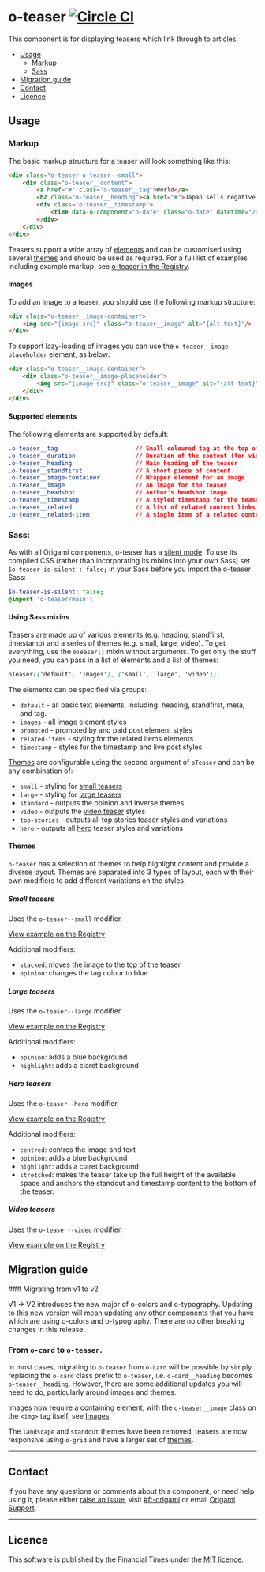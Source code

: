 o-teaser [![Circle CI](https://circleci.com/gh/Financial-Times/o-teaser/tree/master.svg?style=svg)](https://circleci.com/gh/Financial-Times/o-teaser/tree/master)
=================

This component is for displaying teasers which link through to articles.

- [Usage](#usage)
	- [Markup](#markup)
	- [Sass](#sass)
- [Migration guide](#migration-guide)
- [Contact](#contact)
- [Licence](#licence)

## Usage

### Markup

The basic markup structure for a teaser will look something like this:

```html
<div class="o-teaser o-teaser--small">
	<div class="o-teaser__content">
		<a href="#" class="o-teaser__tag">World</a>
		<h2 class="o-teaser__heading"><a href="#">Japan sells negative yield 10-year bonds</a></h2>
		<div class="o-teaser__timestamp">
			<time data-o-component="o-date" class="o-date" datetime="2016-02-29T12:35:48Z">2016-02-29T12:35:48Z</time>
		</div>
	</div>
</div>
```

Teasers support a wide array of [elements](#supported-elements) and can be customised using several [themes](#themes) and should be used as required. For a full list of examples including example markup, see [o-teaser in the Registry](http://registry.origami.ft.com/components/o-teaser).


#### Images

To add an image to a teaser, you should use the following markup structure:

```html
<div class="o-teaser__image-container">
	<img src="{image-src}" class="o-teaser__image" alt="{alt text}"/>
</div>
```

To support lazy-loading of images you can use the `o-teaser__image-placeholder` element, as below:

```html
<div class="o-teaser__image-container">
	<div class="o-teaser__image-placeholder">
		<img src="{image-src}" class="o-teaser__image" alt="{alt text}"/>
	</div>
</div>
```


#### Supported elements

The following elements are supported by default:

```css
.o-teaser__tag 						// Small coloured tag at the top of the teaser
.o-teaser__duration					// Duration of the content (for video content)
.o-teaser__heading 					// Main heading of the teaser
.o-teaser__standfirst 				// A short piece of content
.o-teaser__image-container			// Wrapper element for an image
.o-teaser__image       				// An image for the teaser
.o-teaser__headshot					// Author's headshot image
.o-teaser__timestamp 				// A styled timestamp for the teaser
.o-teaser__related 				 	// A list of related content links
.o-teaser__related-item 			// A single item of a related content list
```


### Sass:

As with all Origami components, o-teaser has a [silent mode](http://origami.ft.com/docs/syntax/scss/#silent-styles). To use its compiled CSS (rather than incorporating its mixins into your own Sass) set `$o-teaser-is-silent : false;` in your Sass before you import the o-teaser Sass:

```sass
$o-teaser-is-silent: false;
@import 'o-teaser/main';
```

#### Using Sass mixins

Teasers are made up of various elements (e.g. heading, standfirst, timestamp) and a series of themes (e.g. small, large, video). To get everything, use the `oTeaser()` mixin without arguments. To get only the stuff you need, you can pass in a list of elements and a list of themes:

```scss
oTeaser(('default', 'images'), ('small', 'large', 'video'));
```

The elements can be specified via groups:

- `default` - all basic text elements, including: heading, standfirst, meta, and tag.
- `images` - all image element styles
- `promoted` - promoted by and paid post element styles
- `related-items` - styling for the related items elements
- `timestamp` - styles for the timestamp and live post styles

[Themes](#themes) are configurable using the second argument of `oTeaser` and can be any combination of:

- `small` - styling for [small teasers](#small-teasers)
- `large` - styling for [large teasers](#large-teasers)
- `standard` - outputs the opinion and inverse themes
- `video` - outputs the [video teaser](#video-teasers) styles
- `top-stories` - outputs all top stories teaser styles and variations
- `hero` - outputs all [hero](#hero-teasers) teaser styles and variations


#### Themes

`o-teaser` has a selection of themes to help highlight content and provide a diverse layout. Themes are separated into 3 types of layout, each with their own modifiers to add different variations on the styles.

##### Small teasers

Uses the `o-teaser--small` modifier.

[View example on the Registry](http://registry.origami.ft.com/components/o-teaser#demo-small)

Additional modifiers:

- `stacked`: moves the image to the top of the teaser
- `opinion`: changes the tag colour to blue

##### Large teasers

Uses the `o-teaser--large` modifier.

[View example on the Registry](http://registry.origami.ft.com/components/o-teaser#demo-large)

Additional modifiers:

- `opinion`: adds a blue background
- `highlight`: adds a claret background

##### Hero teasers

Uses the `o-teaser--hero` modifier.

[View example on the Registry](http://registry.origami.ft.com/components/o-teaser#demo-hero)

Additional modifiers:

- `centred`: centres the image and text
- `opinion`: adds a blue background
- `highlight`: adds a claret background
- `stretched`: makes the teaser take up the full height of the available space and anchors the standout and timestamp content to the bottom of the teaser.

##### Video teasers

Uses the `o-teaser--video` modifier.

[View example on the Registry](http://registry.origami.ft.com/components/o-teaser#demo-video)

## Migration guide

### Migrating from v1 to v2

V1 -> V2 introduces the new major of o-colors and o-typography. Updating to this new version will mean updating any other components that you have which are using o-colors and o-typography. There are no other breaking changes in this release.

### From `o-card` to `o-teaser`.

In most cases, migrating to `o-teaser` from `o-card` will be possible by simply replacing the `o-card` class prefix to `o-teaser`, i.e. `o-card__heading` becomes `o-teaser__heading`. However, there are some additional updates you will need to do, particularly around images and themes.

Images now require a containing element, with the `o-teaser__image` class on the `<img>` tag itself, see [Images](#images).

The `landscape` and `standout` themes have been removed, teasers are now responsive using `o-grid` and have a larger set of [themes](#themes).


----

## Contact

If you have any questions or comments about this component, or need help using it, please either [raise an issue](https://github.com/Financial-Times/o-teaser/issues), visit [#ft-origami](https://financialtimes.slack.com/messages/ft-origami/) or email [Origami Support](mailto:origami-support@ft.com).


----

## Licence

This software is published by the Financial Times under the [MIT licence](http://opensource.org/licenses/MIT).
